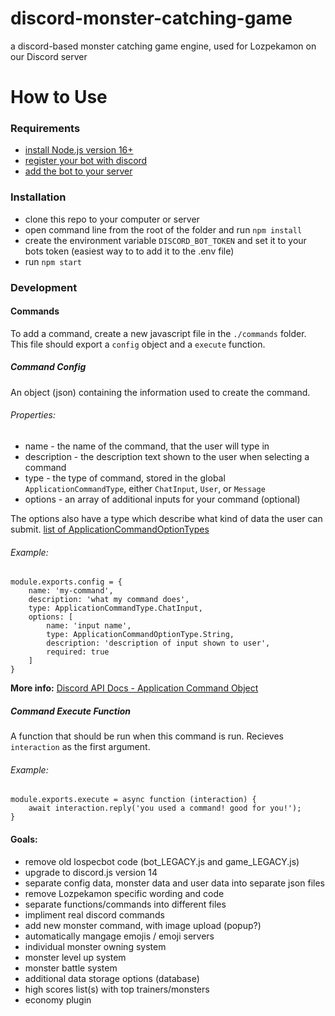 # discord-monster-catching-game
a discord-based monster catching game engine, used for Lozpekamon on our Discord server

# How to Use

### Requirements

- [install Node.js version 16+](https://nodejs.org/en/)
- [register your bot with discord](https://discordjs.guide/preparations/setting-up-a-bot-application.html)
- [add the bot to your server](https://discordjs.guide/preparations/adding-your-bot-to-servers.html)

### Installation

- clone this repo to your computer or server
- open command line from the root of the folder and run `npm install`
- create the environment variable `DISCORD_BOT_TOKEN` and set it to your bots token (easiest way to to add it to the .env file)
- run `npm start`

### Development

#### Commands

To add a command, create a new javascript file in the `./commands` folder. This file should export a `config` object and a `execute` function.

##### Command Config

An object (json) containing the information used to create the command.

###### Properties:
- name - the name of the command, that the user will type in
- description - the description text shown to the user when selecting a command
- type - the type of command, stored in the global `ApplicationCommandType`, either `ChatInput`, `User`, or `Message`
- options - an array of additional inputs for your command (optional)

The options also have a type which describe what kind of data the user can submit. [list of ApplicationCommandOptionTypes](https://discord-api-types.dev/api/discord-api-types-v10/enum/ApplicationCommandOptionType)

###### Example:
```
module.exports.config = {
	name: 'my-command',
	description: 'what my command does',
	type: ApplicationCommandType.ChatInput,
	options: [
		name: 'input name',
		type: ApplicationCommandOptionType.String,
		description: 'description of input shown to user',
		required: true 
	]
}
```

**More info:** [Discord API Docs - Application Command Object](https://discord.com/developers/docs/interactions/application-commands#application-command-object)

##### Command Execute Function
A function that should be run when this command is run. Recieves `interaction` as the first argument.

###### Example:
```
module.exports.execute = async function (interaction) {
	await interaction.reply('you used a command! good for you!');
}
```

#### Goals:

- remove old lospecbot code (bot_LEGACY.js and game_LEGACY.js)
- upgrade to discord.js version 14
- separate config data, monster data and user data into separate json files
- remove Lozpekamon specific wording and code
- separate functions/commands into different files
- impliment real discord commands
- add new monster command, with image upload (popup?)
- automatically mangage emojis / emoji servers
- individual monster owning system
- monster level up system
- monster battle system
- additional data storage options (database)
- high scores list(s) with top trainers/monsters
- economy plugin
